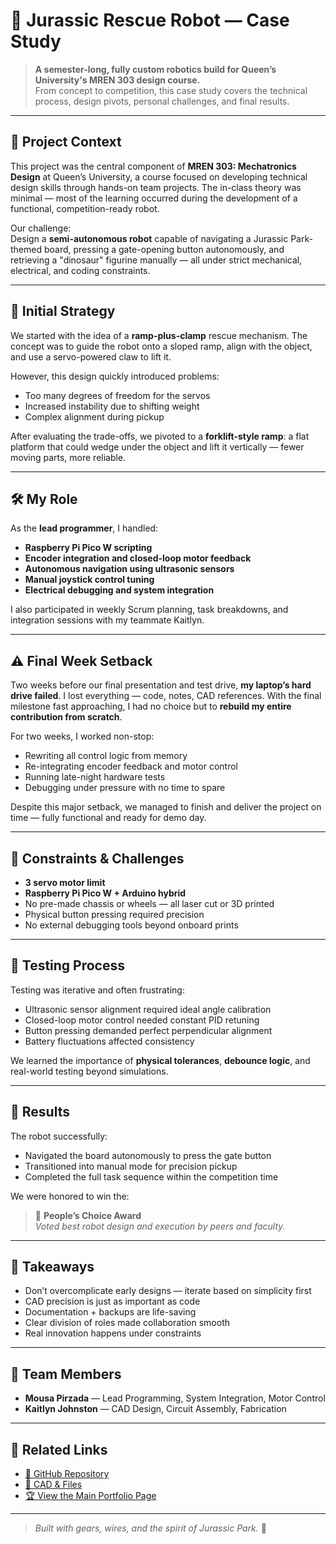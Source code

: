 # 🦖 Jurassic Rescue Robot — Case Study

> **A semester-long, fully custom robotics build for Queen’s University's MREN 303 design course.**  
> From concept to competition, this case study covers the technical process, design pivots, personal challenges, and final results.

---

## 🎯 Project Context

This project was the central component of **MREN 303: Mechatronics Design** at Queen’s University, a course focused on developing technical design skills through hands-on team projects. The in-class theory was minimal — most of the learning occurred during the development of a functional, competition-ready robot.

Our challenge:  
Design a **semi-autonomous robot** capable of navigating a Jurassic Park-themed board, pressing a gate-opening button autonomously, and retrieving a "dinosaur" figurine manually — all under strict mechanical, electrical, and coding constraints.

---

## 🧠 Initial Strategy

We started with the idea of a **ramp-plus-clamp** rescue mechanism. The concept was to guide the robot onto a sloped ramp, align with the object, and use a servo-powered claw to lift it.

However, this design quickly introduced problems:
- Too many degrees of freedom for the servos
- Increased instability due to shifting weight
- Complex alignment during pickup

After evaluating the trade-offs, we pivoted to a **forklift-style ramp**: a flat platform that could wedge under the object and lift it vertically — fewer moving parts, more reliable.

---

## 🛠️ My Role

As the **lead programmer**, I handled:
- **Raspberry Pi Pico W scripting**
- **Encoder integration and closed-loop motor feedback**
- **Autonomous navigation using ultrasonic sensors**
- **Manual joystick control tuning**
- **Electrical debugging and system integration**

I also participated in weekly Scrum planning, task breakdowns, and integration sessions with my teammate Kaitlyn.

---

## ⚠️ Final Week Setback

Two weeks before our final presentation and test drive, **my laptop’s hard drive failed**. I lost everything — code, notes, CAD references. With the final milestone fast approaching, I had no choice but to **rebuild my entire contribution from scratch**.

For two weeks, I worked non-stop:
- Rewriting all control logic from memory
- Re-integrating encoder feedback and motor control
- Running late-night hardware tests
- Debugging under pressure with no time to spare

Despite this major setback, we managed to finish and deliver the project on time — fully functional and ready for demo day.

---

## 📏 Constraints & Challenges

- **3 servo motor limit**
- **Raspberry Pi Pico W + Arduino hybrid**
- No pre-made chassis or wheels — all laser cut or 3D printed
- Physical button pressing required precision
- No external debugging tools beyond onboard prints

---

## 🧪 Testing Process

Testing was iterative and often frustrating:
- Ultrasonic sensor alignment required ideal angle calibration
- Closed-loop motor control needed constant PID retuning
- Button pressing demanded perfect perpendicular alignment
- Battery fluctuations affected consistency

We learned the importance of **physical tolerances**, **debounce logic**, and real-world testing beyond simulations.

---

## 🏁 Results

The robot successfully:
- Navigated the board autonomously to press the gate button
- Transitioned into manual mode for precision pickup
- Completed the full task sequence within the competition time

We were honored to win the:

> 🥇 **People’s Choice Award**  
> _Voted best robot design and execution by peers and faculty._

---

## 🧠 Takeaways

- Don’t overcomplicate early designs — iterate based on simplicity first
- CAD precision is just as important as code
- Documentation + backups are life-saving
- Clear division of roles made collaboration smooth
- Real innovation happens under constraints

---

## 👥 Team Members

- **Mousa Pirzada** — Lead Programming, System Integration, Motor Control
- **Kaitlyn Johnston** — CAD Design, Circuit Assembly, Fabrication

---

## 📎 Related Links

- [🔗 GitHub Repository](https://github.com/20mup/JurassicRescueRobot)
- [📂 CAD & Files](https://github.com/20mup/JurassicRescueRobot/tree/main/design)
- [🏆 View the Main Portfolio Page](/projects/jurassic-rescue-robot)

---

> _Built with gears, wires, and the spirit of Jurassic Park._ 🦕
